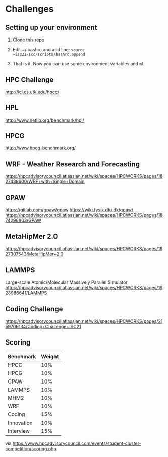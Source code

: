 # Challenges

## Setting up your environment
1. Clone this repo
2. Edit ~/.bashrc and add line:
<code>source ~isc21-scc/scripts/bashrc.append</code>

3. That is it. Now you can use some environment variables and `ml`

## HPC Challenge
http://icl.cs.utk.edu/hpcc/

## HPL
http://www.netlib.org/benchmark/hpl/


## HPCG
http://www.hpcg-benchmark.org/

## WRF - Weather Research and Forecasting
https://hpcadvisorycouncil.atlassian.net/wiki/spaces/HPCWORKS/pages/1827438600/WRF+with+Single+Domain

## GPAW
https://gitlab.com/gpaw/gpaw
https://wiki.fysik.dtu.dk/gpaw/
https://hpcadvisorycouncil.atlassian.net/wiki/spaces/HPCWORKS/pages/1874296863/GPAW


## MetaHipMer 2.0
https://hpcadvisorycouncil.atlassian.net/wiki/spaces/HPCWORKS/pages/1827307543/MetaHipMer+2.0

## LAMMPS
Large-scale Atomic/Molecular Massively Parallel Simulator
https://hpcadvisorycouncil.atlassian.net/wiki/spaces/HPCWORKS/pages/1928986641/LAMMPS


## Coding Challenge
https://hpcadvisorycouncil.atlassian.net/wiki/spaces/HPCWORKS/pages/2159706134/Coding+Challenge+ISC21


## Scoring

| Benchmark  | Weight |
|------------|--------|
| HPCC       | 10%    |
| HPCG       | 10%    |
| GPAW       | 10%    |
| LAMMPS     | 10%    |
| MHM2       | 10%    |
| WRF        | 10%    |
| Coding     | 15%    |
| Innovation | 10%    |
| Interview  | 15%    |


via https://www.hpcadvisorycouncil.com/events/student-cluster-competition/scoring.php
